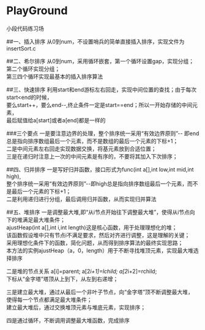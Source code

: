 # PlayGround
小段代码练习场          
   
##一、插入排序
从0到num，不设置哨兵的简单直接插入排序，实现文件为insertSort.c   


##二、希尔排序
从0到num，采用循环嵌套，第一个循环设置gap，实现分组；第二个循环实现分组；   
第三四个循环实现最基本的插入排序算法   

##三、快速排序
利用start和end游标左右回走，实现中间位置的查找；由于每次start<end的时候，   
要么start++，要么end--,终止条件一定是start==end；所以一开始存储的中间元素，   
最后赋值给a[start]或者a[end]都是一样的    

###三个要点
一是要注意边界的处理，整个排序统一采用“有效边界原则”--
即end总是指向排序数组最后一个元素，而不是数组的最后一个元素的下标+1；       
二是中间元素左右回走实现数据交换，将基元素放到合适位置；    
三是在递归时注意上一次的中间元素是有序的，不要将其加入下次排序；  


##四、归并排序
一是写好归并函数，接口形式为func(int a[],int low,int mid,int high),      
整个排序统一采用“有效边界原则”--即high总是指向排序数组最后一个元素，而不是最后一个元素的下标+1；       
二是利用递归进行分组，最后调用归并函数，从而实现归并算法    

##五、堆排序
一是调整最大堆,即“从i节点开始往下调整最大堆”，使得从i节点向下的堆满足最大堆条件；  
ajustHeap(int a[],int i,int length)这是核心函数，用于处理理想化的堆；   
该函数假设堆中只有节点i不满足要求，然后对齐进行调整，这是理解的关键；    
采用理想化条件下的函数，简化问题，从而得到排序算法的最终实现思路；       
本方法的实例ajustHeap（a，0，length）用于不断寻找堆顶元素，实现最大堆选择排序      

二是堆的节点关系  a[i]=parent; a[2*i+1]=lchild; a[2*i+2]=rchild;          
下标从“金字塔”塔顶从上到下，从左到右递增；  


三是建立最大堆，通过从最后一个非叶子节点，向“金字塔”顶不断调整最大堆，    
使得每一个节点都满足最大堆条件；    
建立最大堆后，通过交换堆顶元素与堆底元素，实现排序；  

四是通过循环，不断调用调整最大堆函数，完成排序     
   






